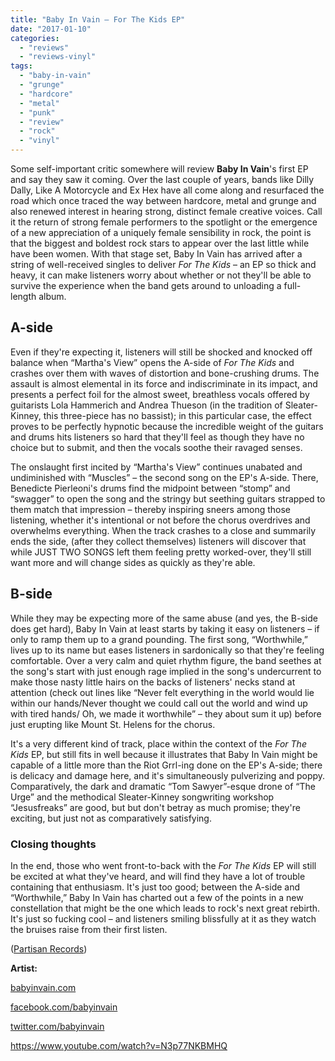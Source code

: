 ```yaml
---
title: "Baby In Vain – For The Kids EP"
date: "2017-01-10"
categories: 
  - "reviews"
  - "reviews-vinyl"
tags: 
  - "baby-in-vain"
  - "grunge"
  - "hardcore"
  - "metal"
  - "punk"
  - "review"
  - "rock"
  - "vinyl"
---
```


Some self-important critic somewhere will review **Baby In Vain**'s first EP and say they saw it coming. Over the last couple of years, bands like Dilly Dally, Like A Motorcycle and Ex Hex have all come along and resurfaced the road which once traced the way between hardcore, metal and grunge and also renewed interest in hearing strong, distinct female creative voices. Call it the return of strong female performers to the spotlight or the emergence of a new appreciation of a uniquely female sensibility in rock, the point is that the biggest and boldest rock stars to appear over the last little while have been women. With that stage set, Baby In Vain has arrived after a string of well-received singles to deliver _For The Kids_ – an EP so thick and heavy, it can make listeners worry about whether or not they'll be able to survive the experience when the band gets around to unloading a full-length album.

## A-side

Even if they're expecting it, listeners will still be shocked and knocked off balance when “Martha's View” opens the A-side of _For The Kids_ and crashes over them with waves of distortion and bone-crushing drums. The assault is almost elemental in its force and indiscriminate in its impact, and presents a perfect foil for the almost sweet, breathless vocals offered by guitarists Lola Hammerich and Andrea Thueson (in the tradition of Sleater-Kinney, this three-piece has no bassist); in this particular case, the effect proves to be perfectly hypnotic because the incredible weight of the guitars and drums hits listeners so hard that they'll feel as though they have no choice but to submit, and then the vocals soothe their ravaged senses.

The onslaught first incited by “Martha's View” continues unabated and undiminished with “Muscles” – the second song on the EP's A-side. There, Benedicte Pierleoni's drums find the midpoint between “stomp” and “swagger” to open the song and the stringy but seething guitars strapped to them match that impression – thereby inspiring sneers among those listening, whether it's intentional or not before the chorus overdrives and overwhelms everything. When the track crashes to a close and summarily ends the side, (after they collect themselves) listeners will discover that while JUST TWO SONGS left them feeling pretty worked-over, they'll still want more and will change sides as quickly as they're able.

## B-side

While they may be expecting more of the same abuse (and yes, the B-side does get hard), Baby In Vain at least starts by taking it easy on listeners – if only to ramp them up to a grand pounding. The first song, “Worthwhile,” lives up to its name but eases listeners in sardonically so that they're feeling comfortable. Over a very calm and quiet rhythm figure, the band seethes at the song's start with just enough rage implied in the song's undercurrent to make those nasty little hairs on the backs of listeners' necks stand at attention (check out lines like “Never felt everything in the world would lie within our hands/Never thought we could call out the world and wind up with tired hands/ Oh, we made it worthwhile” – they about sum it up) before just erupting like Mount St. Helens for the chorus.

It's a very different kind of track, place within the context of the _For The Kids_ EP, but still fits in well because it illustrates that Baby In Vain might be capable of a little more than the Riot Grrl-ing done on the EP's A-side; there is delicacy and damage here, and it's simultaneously pulverizing and poppy. Comparatively, the dark and dramatic “Tom Sawyer”-esque drone of “The Urge” and the methodical Sleater-Kinney songwriting workshop “Jesusfreaks” are good, but but don't betray as much promise; they're exciting, but just not as comparatively satisfying.

### Closing thoughts

In the end, those who went front-to-back with the _For The Kids_ EP will still be excited at what they've heard, and will find they have a lot of trouble containing that enthusiasm. It's just too good; between the A-side and “Worthwhile,” Baby In Vain has charted out a few of the points in a new constellation that might be the one which leads to rock's next great rebirth. It's just so fucking cool – and listeners smiling blissfully at it as they watch the bruises raise from their first listen.

([Partisan Records](http://partisanrecords.com/))

**Artist:**

[babyinvain.com](http://babyinvain.com/en/)

[facebook.com/babyinvain](https://www.facebook.com/babyinvain/)

[twitter.com/babyinvain](https://twitter.com/babyinvain)

https://www.youtube.com/watch?v=N3p77NKBMHQ
